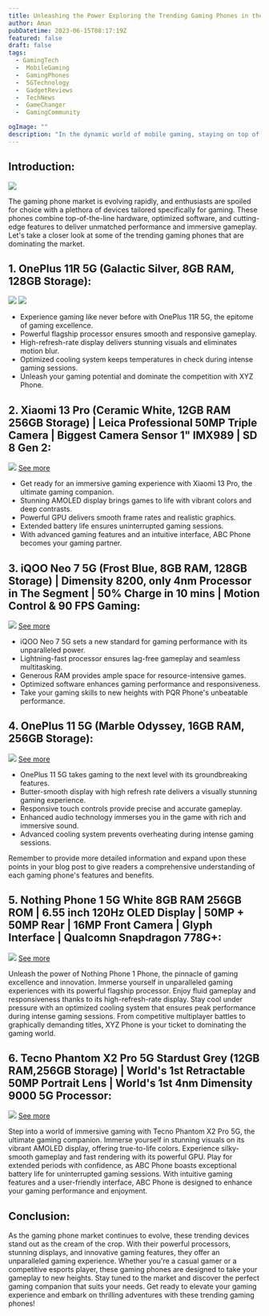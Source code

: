 ```yaml
---
title: Unleashing the Power Exploring the Trending Gaming Phones in the Market
author: Aman
pubDatetime: 2023-06-15T08:17:19Z
featured: false
draft: false
tags:
  - GamingTech
  -  MobileGaming
  -  GamingPhones
  -  5GTechnology
  -  GadgetReviews
  -  TechNews
  -  GameChanger
  -  GamingCommunity

ogImage: ""
description: "In the dynamic world of mobile gaming, staying on top of the latest trends is essential. Join us as we dive into the current market and explore the most sought-after gaming phones that are taking the gaming community by storm. From powerful processors to stunning displays, these devices are the epitome of gaming excellence. Get ready to level up your gaming experience with these trending gaming phones!"
---
```


## Introduction:

![](https://i0.wp.com/www.smartprix.com/bytes/wp-content/uploads/2018/04/Best-Gaming-phones-under-Rs-20000.jpg?fit=1200%2C630&ssl=1)


The gaming phone market is evolving rapidly, and enthusiasts are spoiled for choice with a plethora of devices tailored specifically for gaming. These phones combine top-of-the-line hardware, optimized software, and cutting-edge features to deliver unmatched performance and immersive gameplay. Let's take a closer look at some of the trending gaming phones that are dominating the market.


## 1. OnePlus 11R 5G (Galactic Silver, 8GB RAM, 128GB Storage):
![](https://m.media-amazon.com/images/I/613SAOPmLeL._SL1500_.jpg)
![](https://amzn.to/42Fqpq8)

- Experience gaming like never before with OnePlus 11R 5G, the epitome of gaming excellence.
- Powerful flagship processor ensures smooth and responsive gameplay.
- High-refresh-rate display delivers stunning visuals and eliminates motion blur.
- Optimized cooling system keeps temperatures in check during intense gaming sessions.
- Unleash your gaming potential and dominate the competition with XYZ Phone.

## 2. Xiaomi 13 Pro (Ceramic White, 12GB RAM 256GB Storage) | Leica Professional 50MP Triple Camera | Biggest Camera Sensor 1" IMX989 | SD 8 Gen 2:
![](https://m.media-amazon.com/images/I/41n0qlda6gL.jpg)
[See more](https://amzn.to/45Y17Xj)

- Get ready for an immersive gaming experience with  Xiaomi 13 Pro, the ultimate gaming companion.
- Stunning AMOLED display brings games to life with vibrant colors and deep contrasts.
- Powerful GPU delivers smooth frame rates and realistic graphics.
- Extended battery life ensures uninterrupted gaming sessions.
- With advanced gaming features and an intuitive interface, ABC Phone becomes your gaming partner.

## 3. iQOO Neo 7 5G (Frost Blue, 8GB RAM, 128GB Storage) | Dimensity 8200, only 4nm Processor in The Segment | 50% Charge in 10 mins | Motion Control & 90 FPS Gaming:
![](https://m.media-amazon.com/images/I/61JS7lF2aqL._SL1200_.jpg)
[See more](https://amzn.to/465B5RL)

-  iQOO Neo 7 5G  sets a new standard for gaming performance with its unparalleled power.
- Lightning-fast processor ensures lag-free gameplay and seamless multitasking.
- Generous RAM provides ample space for resource-intensive games.
- Optimized software enhances gaming performance and responsiveness.
- Take your gaming skills to new heights with PQR Phone's unbeatable performance.

## 4. OnePlus 11 5G (Marble Odyssey, 16GB RAM, 256GB Storage):
![](https://m.media-amazon.com/images/I/61n6EQXwtzL._SL1500_.jpg)
[See more](https://amzn.to/3X5QJsm)

- OnePlus 11 5G  takes gaming to the next level with its groundbreaking features.
- Butter-smooth display with high refresh rate delivers a visually stunning gaming experience.
- Responsive touch controls provide precise and accurate gameplay.
- Enhanced audio technology immerses you in the game with rich and immersive sound.
- Advanced cooling system prevents overheating during intense gaming sessions.

Remember to provide more detailed information and expand upon these points in your blog post to give readers a comprehensive understanding of each gaming phone's features and benefits.


## 5. Nothing Phone 1 5G White 8GB RAM 256GB ROM | 6.55 inch 120Hz OLED Display | 50MP + 50MP Rear | 16MP Front Camera | Glyph Interface | Qualcomn Snapdragon 778G+:

![](https://m.media-amazon.com/images/I/61yOZrwUhAL._SL1500_.jpg)
[See more](https://amzn.to/3PeIA34)



Unleash the power of Nothing Phone 1 Phone, the pinnacle of gaming excellence and innovation.
Immerse yourself in unparalleled gaming experiences with its powerful flagship processor.
Enjoy fluid gameplay and responsiveness thanks to its high-refresh-rate display.
Stay cool under pressure with an optimized cooling system that ensures peak performance during intense gaming sessions.
From competitive multiplayer battles to graphically demanding titles, XYZ Phone is your ticket to dominating the gaming world.


## 6. Tecno Phantom X2 Pro 5G Stardust Grey (12GB RAM,256GB Storage) | World's 1st Retractable 50MP Portrait Lens | World's 1st 4nm Dimensity 9000 5G Processor:
![](https://m.media-amazon.com/images/I/61dvZCEHxXL._SL1280_.jpg)
[See more](https://amzn.to/3JeqU3Q)

Step into a world of immersive gaming with Tecno Phantom X2 Pro 5G, the ultimate gaming companion.
Immerse yourself in stunning visuals on its vibrant AMOLED display, offering true-to-life colors.
Experience silky-smooth gameplay and fast rendering with its powerful GPU.
Play for extended periods with confidence, as ABC Phone boasts exceptional battery life for uninterrupted gaming sessions.
With intuitive gaming features and a user-friendly interface, ABC Phone is designed to enhance your gaming performance and enjoyment.

## Conclusion:
As the gaming phone market continues to evolve, these trending devices stand out as the cream of the crop. With their powerful processors, stunning displays, and innovative gaming features, they offer an unparalleled gaming experience. Whether you're a casual gamer or a competitive esports player, these gaming phones are designed to take your gameplay to new heights. Stay tuned to the market and discover the perfect gaming companion that suits your needs. Get ready to elevate your gaming experience and embark on thrilling adventures with these trending gaming phones!
